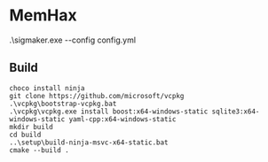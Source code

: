 # MemHax

.\sigmaker.exe --config config.yml

## Build

```
choco install ninja
git clone https://github.com/microsoft/vcpkg
.\vcpkg\bootstrap-vcpkg.bat
.\vcpkg\vcpkg.exe install boost:x64-windows-static sqlite3:x64-windows-static yaml-cpp:x64-windows-static
mkdir build
cd build
..\setup\build-ninja-msvc-x64-static.bat
cmake --build .
```

